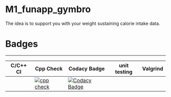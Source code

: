 # M1_funapp_gymbro
The idea is to support you with your weight sustaining calorie intake data.

# Badges
<hr>

|C/C++ CI | Cpp Check | Codacy Badge | unit testing | Valgrind |
|---------| ----------| -------------| -------------|----------|
||[![cpp check](https://github.com/nameisfalaq/M1_funapp_gymbro/actions/workflows/F_cpp.yml/badge.svg)](https://github.com/nameisfalaq/M1_funapp_gymbro/actions/workflows/F_cpp.yml)|[![Codacy Badge](https://app.codacy.com/project/badge/Grade/eb6f65ee4f744325b54b6f1c722fa5d7)](https://www.codacy.com/gh/nameisfalaq/M1_funapp_gymbro/dashboard?utm_source=github.com&amp;utm_medium=referral&amp;utm_content=nameisfalaq/M1_funapp_gymbro&amp;utm_campaign=Badge_Grade)|||
